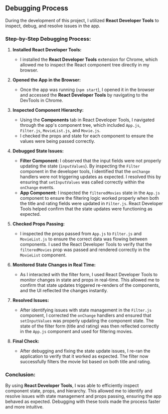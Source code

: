 ## Debugging Process

During the development of this project, I utilized **React Developer Tools** to inspect, debug, and resolve issues in the app.

### Step-by-Step Debugging Process:

1. **Installed React Developer Tools:**

   - I installed the **React Developer Tools** extension for Chrome, which allowed me to inspect the React component tree directly in my browser.

2. **Opened the App in the Browser:**

   - Once the app was running (`npm start`), I opened it in the browser and accessed the **React Developer Tools** by navigating to the DevTools in Chrome.

3. **Inspected Component Hierarchy:**

   - Using the **Components** tab in React Developer Tools, I navigated through the app's component tree, which included `App.js`, `Filter.js`, `MovieList.js`, and `Movie.js`.
   - I checked the props and state for each component to ensure the values were being passed correctly.

4. **Debugged State Issues:**

   - **Filter Component:** I observed that the input fields were not properly updating the state (`inputValues`). By inspecting the `Filter` component in the developer tools, I identified that the `onChange` handlers were not triggering updates as expected. I resolved this by ensuring that `setInputValues` was called correctly within the `onChange` events.
   - **App Component:** I inspected the `filteredMovies` state in the `App.js` component to ensure the filtering logic worked properly when both the title and rating fields were updated in `Filter.js`. React Developer Tools helped confirm that the state updates were functioning as expected.

5. **Checked Props Passing:**

   - I inspected the props passed from `App.js` to `Filter.js` and `MovieList.js` to ensure the correct data was flowing between components. I used the React Developer Tools to verify that the `filteredMovies` prop was passed and rendered correctly in the `MovieList` component.

6. **Monitored State Changes in Real Time:**

   - As I interacted with the filter form, I used React Developer Tools to monitor changes in state and props in real-time. This allowed me to confirm that state updates triggered re-renders of the components, and the UI reflected the changes instantly.

7. **Resolved Issues:**

   - After identifying issues with state management in the `Filter.js` component, I corrected the `onChange` handlers and ensured that `setInputValues` was properly updating the component state. The state of the filter form (title and rating) was then reflected correctly in the `App.js` component and used for filtering movies.

8. **Final Check:**
   - After debugging and fixing the state update issues, I re-ran the application to verify that it worked as expected. The filter now successfully filters the movie list based on both title and rating.

### Conclusion:

By using **React Developer Tools**, I was able to efficiently inspect component state, props, and hierarchy. This allowed me to identify and resolve issues with state management and props passing, ensuring the app behaved as expected. Debugging with these tools made the process faster and more intuitive.

```

```

